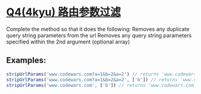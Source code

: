 # <a href="https://www.codewars.com/kata/51646de80fd67f442c000013/train/javascript">Q4(4kyu) 路由参数过滤</a>
Complete the method so that it does the following:
    Removes any duplicate query string parameters from the url
    Removes any query string parameters specified within the 2nd argument (optional array)
    
## Examples:
``` js
stripUrlParams('www.codewars.com?a=1&b=2&a=2') // returns 'www.codewars.com?a=1&b=2'
stripUrlParams('www.codewars.com?a=1&b=2&a=2', ['b']) // returns 'www.codewars.com?a=1'
stripUrlParams('www.codewars.com', ['b']) // returns 'www.codewars.com'
```
